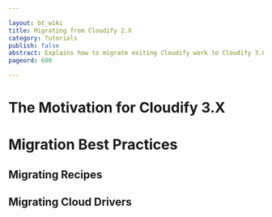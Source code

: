 ```yaml
---

layout: bt_wiki
title: Migrating from Cloudify 2.X
category: Tutorials
publish: false
abstract: Explains how to migrate exiting Cloudify work to Cloudify 3.0
pageord: 600

---
```



# The Motivation for Cloudify 3.X

# Migration Best Practices

## Migrating Recipes

## Migrating Cloud Drivers

